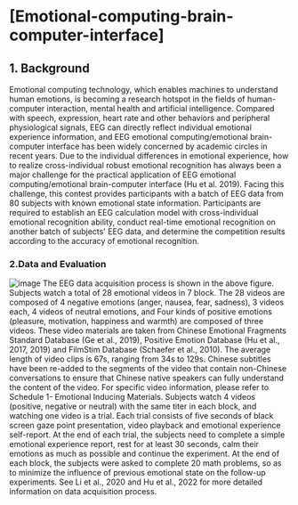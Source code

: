 # [Emotional-computing-brain-computer-interface]

## 1.	Background
Emotional computing technology, which enables machines to understand human emotions, is becoming a research hotspot in the fields of human-computer interaction, mental health and artificial intelligence. Compared with speech, expression, heart rate and other behaviors and peripheral physiological signals, EEG can directly reflect individual emotional experience information, and EEG emotional computing/emotional brain-computer interface has been widely concerned by academic circles in recent years.
Due to the individual differences in emotional experience, how to realize cross-individual robust emotional recognition has always been a major challenge for the practical application of EEG emotional computing/emotional brain-computer interface (Hu et al. 2019). Facing this challenge, this contest provides participants with a batch of EEG data from 80 subjects with known emotional state information. Participants are required to establish an EEG calculation model with cross-individual emotional recognition ability, conduct real-time emotional recognition on another batch of subjects' EEG data, and determine the competition results according to the accuracy of emotional recognition.

### 2.Data and Evaluation
![image](https://user-images.githubusercontent.com/45135430/193395917-9a992233-ed33-454e-a59f-70113da454b1.png)
The EEG data acquisition process is shown in the above figure. Subjects watch a total of 28 emotional videos in 7 block. The 28 videos are composed of 4 negative emotions (anger, nausea, fear, sadness), 3 videos each, 4 videos of neutral emotions, and
Four kinds of positive emotions (pleasure, motivation, happiness and warmth) are composed of three videos. These video materials are taken from Chinese Emotional Fragments Standard Database (Ge et al., 2019), Positive Emotion Database (Hu et al., 2017, 2019) and FilmStim Database (Schaefer et al., 2010). The average length of video clips is 67s, ranging from 34s to 129s. Chinese subtitles have been re-added to the segments of the video that contain non-Chinese conversations to ensure that Chinese native speakers can fully understand the content of the video. For specific video information, please refer to Schedule 1- Emotional Inducing Materials.
Subjects watch 4 videos (positive, negative or neutral) with the same titer in each block, and watching one video is a trial. Each trial consists of five seconds of black screen gaze point presentation, video playback and emotional experience self-report. At the end of each trial, the subjects need to complete a simple emotional experience report, rest for at least 30 seconds, calm their emotions as much as possible and continue the experiment. At the end of each block, the subjects were asked to complete 20 math problems, so as to minimize the influence of previous emotional state on the follow-up experiments. See Li et al., 2020 and Hu et al., 2022 for more detailed information on data acquisition process.

